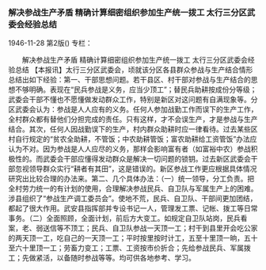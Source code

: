 ### 解决参战生产矛盾  精确计算细密组织参加生产统一拨工  太行三分区武委会经验总结

1946-11-28
第2版()
专栏：

　　解决参战生产矛盾
    精确计算细密组织参加生产统一拨工
    太行三分区武委会经验总结
    【本报讯】太行三分区武委会，顷就该分区各县群众参战与生产结合情形总结出如下经验：第一、干部思想问题。若干县区、村干部对参战与生产结合的思想不够明确。表现在“民兵参战是义务，应当少顶工”；替民兵助耕按成份分等级；武委会干部不懂也不愿懂做发动群众工作，特别是新区对这问题有自满现象等。分区武委会认为：参战是人人应有的义务。任何人参加战勤工作而误下的生产工作，全村群众都有替他们分担完成的责任。只有这样，才不会误生产，才是参战与生产结合。其次，任何人因战勤误下的生产，村内群众助耕时应一律看待。过去某些区村自行规定的“贫农全助耕，不管饭；中农助耕管饭；富农助耕给工资管饭”办法应认为不对。因为参战是人人应尽的义务，那样会影响富有者（如富裕中农）参战积极性的。而武委会干部应懂得发动群众是解决一切问题的锁钥。过去新区武委会干部忽视领导群众实行“耕者有其田”，这是错误的。新区参战工作更应根据具体情况研究出比较合理的办法来。第二、几个具体办法：（一）统一领导，分工负责。把全村劳力统一的有计划的使用，合理解决参战民兵、自卫队与军属生产上的困难。涉县组织了“参战生产调工委员会”。使地不荒，民兵、自卫队、干部间更加团结，都起了很大作用。武安县指挥部并专设书记一人，管理发工票、记帐、拨工等日常事务。（二）全面照顾，全面计划，前后方大变工。如规定自卫队站岗，民兵看案，老、弱送信等不顶工；民兵、自卫队参战一天顶一工；村干到县里开会吃公家的两天顶一工，吃自己的一天顶一工；平时按里按时计工，五至十里顶一晌，五十至六十里顶一工；劳畜力变工；工票、工资按市价折合；先给参战民兵、军属拨工；先做紧活，以备随时参战等等。均可供各地参考、学习。
